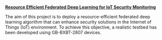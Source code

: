 <ins>**Resource Efficient Federated Deep Learning for IoT Security Monitoring**</ins>

The aim of this project is to deploy a resource-efficient federated deep learning algorithm that can enhance security solutions in the Internet of Things (IoT) environment. 
To achieve this objective, a realistic testbed has been developed using GB-BXBT-2807 devices. 

